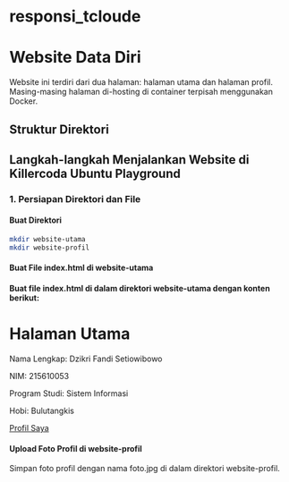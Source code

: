 # responsi_tcloude
# Website Data Diri

Website ini terdiri dari dua halaman: halaman utama dan halaman profil. Masing-masing halaman di-hosting di container terpisah menggunakan Docker.

## Struktur Direktori


## Langkah-langkah Menjalankan Website di Killercoda Ubuntu Playground

### 1. Persiapan Direktori dan File

#### Buat Direktori

```bash
mkdir website-utama
mkdir website-profil
```

#### Buat File index.html di website-utama
#### Buat file index.html di dalam direktori website-utama dengan konten berikut:
<!DOCTYPE html>
<html lang="en">
<head>
    <meta charset="UTF-8">
    <meta name="viewport" content="width=device-width, initial-scale=1.0">
    <title>Halaman Utama</title>
</head>
<body>
    <h1>Halaman Utama</h1>
    <p>Nama Lengkap: Dzikri Fandi Setiowibowo</p>
    <p>NIM: 215610053</p>
    <p>Program Studi: Sistem Informasi</p>
    <p>Hobi: Bulutangkis</p>
    <a href="/profil">Profil Saya</a>
</body>
</html>


#### Upload Foto Profil di website-profil
Simpan foto profil dengan nama foto.jpg di dalam direktori website-profil.



